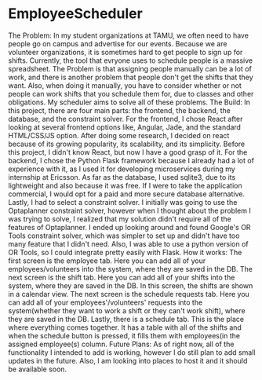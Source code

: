 # EmployeeScheduler
The Problem: In my student organizations at TAMU, we often need to have people go on campus and advertise for our events. Because we are volunteer organizations, it is sometimes hard to get people to sign up for shifts. Currently, the tool that evryone uses to schedule people is a massive spreadsheet. The Problem is that assigning people manually can be a lot of work, and there is another problem that people don't get the shifts that they want. Also, when doing it manually, you have to consider whether or not people can work shifts that you schedule them for, due to classes and other obligations. My scheduler aims to solve all of these problems.  The Build: In this project, there are four main parts: the frontend, the backend, the database, and the constraint solver. For the frontend, I chose React after looking at several frontend options like, Angular, Jade, and the standard HTML/CSS/JS option. After doing some research, I decided on react because of its growing popularity, its scalability, and its simplicity. Before this project, I didn't know React, but now I have a good grasp of it. For the backend, I chose the Python Flask framework because I already had a lot of experience with it, as I used it for developing microservices during my internship at Ericsson. As far as the database, I used sqlite3, due to its lightweight and also because it was free. If I were to take the application commercial, I would opt for a paid and more secure database alternative. Lastly, I had to select a constraint solver. I initially was going to use the Optaplanner constraint solver, however when I thought about the problem I was trying to solve, I realized that my solution didn't require all of the features of Optaplanner. I ended up looking around and found Google's OR Tools constraint solver, which was simpler to set up and didn't have too many feature that I didn't need. Also, I was able to use a python version of OR Tools, so I could integrate pretty easily with Flask.  How it works: The first screen is the employee tab. Here you can add all of your employees/volunteers into the system, where they are saved in the DB.   The next screen is the shift tab. Here you can add all of your shifts into the system, where they are saved in the DB. In this screen, the shifts are shown in a calendar view.   The next screen is the schedule requests tab. Here you can add all of your employees'/volunteers' requests into the system(whether they want to work a shift or they can't work shift), where they are saved in the DB.   Lastly, there is a schedule tab. This is the place where everything comes together. It has a table with all of the shifts and when the schedule button is pressed, it fills them with employees(in the assigned employee(s) column.   Future Plans: As of right now, all of the functionality I intended to add is working, however I do still plan to add small updates in the future. Also, I am looking into places to host it and it should be available soon.
